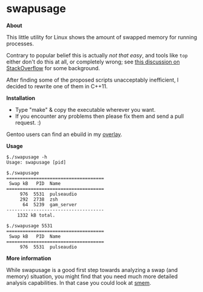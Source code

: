 swapusage
=========

**About**

This little utility for Linux shows the amount of swapped memory for running processes.

Contrary to popular belief this is actually _not that easy_, and tools like
```top``` either don't do this at all, or completely wrong; see
[this discussion on StackOverflow](http://stackoverflow.com/questions/479953/how-to-find-out-which-processes-are-swapping-in-linux/) for some background.

After finding some of the proposed scripts unacceptably inefficient, I decided to
rewrite one of them in C++11.

**Installation**

- Type "make" & copy the executable wherever you want.
- If you encounter any problems then please fix them and send a pull request. :)

Gentoo users can find an ebuild in my [overlay](https://github.com/hhoffstaette/portage).

**Usage**

```
$./swapusage -h
Usage: swapusage [pid]

$./swapusage
====================================
 Swap kB   PID  Name
====================================
     976  5531  pulseaudio
     292  2738  zsh
      64  5239  gam_server
------------------------------------
    1332 kB total.

$./swapusage 5531
====================================
 Swap kB   PID  Name
====================================
     976  5531  pulseaudio
```

**More information**

While swapusage is a good first step towards analyzing a swap (and memory) situation,
you might find that you need much more detailed analysis capabilities. In that case
you could look at [smem](http://www.selenic.com/smem/).

